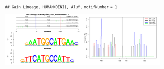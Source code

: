 

```
## Gain Lineage, HUMAN(DENI), AluY, motifNumber = 1
```

![plot of chunk motifPValues](figure/motifPValues.png) 
  
